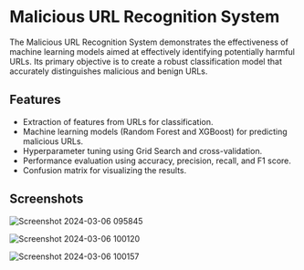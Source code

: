
# Malicious URL Recognition System

The Malicious URL Recognition System demonstrates the effectiveness of machine learning models aimed at effectively identifying potentially harmful URLs. Its primary objective is to create a robust classification model that accurately distinguishes malicious and benign URLs.


## Features

- Extraction of features from URLs for classification.
- Machine learning models (Random Forest and XGBoost) for predicting malicious URLs.
- Hyperparameter tuning using Grid Search and cross-validation.
- Performance evaluation using accuracy, precision, recall, and F1 score.
- Confusion matrix for visualizing the results.

## Screenshots
![Screenshot 2024-03-06 095845](https://github.com/Arpana05/Malicious-URL-Recognition-/assets/142909279/cd9438ac-8682-4601-a2e7-1549c27878e1)

![Screenshot 2024-03-06 100120](https://github.com/Arpana05/Malicious-URL-Recognition-/assets/142909279/ae870dfe-2377-48f2-ace7-1861c646748c)

![Screenshot 2024-03-06 100157](https://github.com/Arpana05/Malicious-URL-Recognition-/assets/142909279/8584b579-6b25-4f5c-94a5-94b20b013771)
